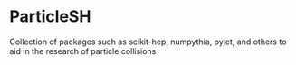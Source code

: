 # ParticleSH
Collection of packages such as scikit-hep, numpythia, pyjet, and others
to aid in the research of particle collisions
